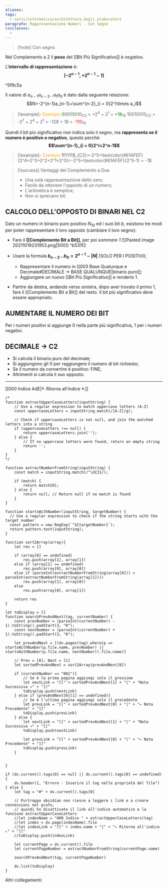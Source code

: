 ```yaml
---
aliases:
tags:
  - corsi/informatica/architettura_degli_elaboratori
paragrafo: Rappresentazione Numeri - Con Segno
cssclasses:
  -
---
```

> [!note] Con segno

Nel Complemento a 2 il **peso** del [[Bit Più Significativo]] è *negativo*.

L'**intervallo di rappresentazione** è:
**$$[-2^{n-1}, +2^{n-1}-1]$$**

^5f9c5a

Il valore di $a_{n-1}a_{n-2}...a_{1}a_{0}$ è dato dalla seguente relazione:
$$N=-2^{n-1}a_{n-1}+\sum^{n-2}_{i = 0}2^i\times a_i$$

> [!example]- <font color="orange">Esempio</font>
><font color="green">0</font>0010010<sub>C2</sub> = +2<sup>4</sup> + 2<sup>1</sup> = <font color="green">+18</font><sub>10</sub>
><font color="red">1</font>0010010<sub>C2</sub> = -2<sup>7</sup> + 2<sup>4</sup> + 2<sup>1</sup> = -128 + 18 = <font color="red">-110</font><sub>10</sub>

Quindi il bit più significativo non indica solo il segno, ma **rappresenta se il numero è positivo o negativo**, questo perché:
**$$\sum^{n-1}_{i = 0}2^i=2^n-1$$**

> [!example]- <font color="orange">Esempio</font>
>**1**11111$_{C2}=-2^5+\textcolor{#61AFEF}{2^4+2^3+2^2+2^1+2^0}=-2^5+\textcolor{#61AFEF}{2^5-1} = -1$

> [!success] Vantaggi del Complemento a Due
> - Una sola rappresentazione dello zero;
> - Facile da ottenere l'opposto di un numero;
> - L'aritmetica è semplice;
> - Non si sprecano bit.

## CALCOLO DELL'OPPOSTO DI BINARI NEL C2

Dato un numero in binario puro positivo  $N_{10}$ ed i suoi bit $b$, esistono tre modi per poter rappresentare il loro opposto (cambiare il loro segno):
- Fare il **[[Complemento Bit a Bit]]**, per poi *sommare 1*.![[Pasted image 20211019231953.png|500]]  ^b531f2

- Usare la formula **$b_{n-2}...b_0=2^{n-1}-|N|$** (SOLO PER I POSITIVI);
	- Rappresentare il numero in [[003 Base Qualunque e Decimale#DECIMALE → BASE QUALUNQUE|binario puro]];
	- Aggiungere un nuovo [[Bit Più Significativo]] e renderlo 1.

- Partire da destra, andando verso sinistra, dopo aver trovato il primo 1, fare il [[Complemento Bit a Bit]] del resto. Il bit più significativo deve essere appropriato.

## AUMENTARE IL NUMERO DEI BIT
Per i numeri positivi si aggiunge 0 nella parte più significativa, 1 per i numeri negativi.

## DECIMALE → C2
- Si calcola il binario puro del decimale;
- Si aggiungono gli 0 per raggiungere il numero di bit richiesto;
- Se il numero da convertire è positivo: FINE;
- Altrimenti si calcola il suo opposto.


___
[[000 Indice AdE|↖ Ritorna all'indice ↖]]

```dataviewjs
/*
function extractUpperCaseLetters(inputString) {
	// Use a regular expression to match uppercase letters (A-Z)
	const uppercaseLetters = inputString.match(/[A-Z]/g);
	
	// Check if uppercaseLetters is not null, and join the matched letters into a string
	if (uppercaseLetters !== null) {
		return uppercaseLetters.join('');
	} else {
	    // If no uppercase letters were found, return an empty string
	    return '';
	}
}
*/

function extractNumberFromString(inputString) {
	const match = inputString.match(/^\d{3}/);
	
	if (match) {
		return match[0];
	} else {
		return null; // Return null if no match is found
	}
}

function startsWithNumber(inputString, targetNumber) {
  // Use a regular expression to check if the string starts with the target number
  const pattern = new RegExp(`^${targetNumber}`);
  return pattern.test(inputString);
}

function sort2Array(array){
	let res = []
	
	if (array[0] == undefined)
		res.push(array[1], array[1])
	else if (array[1] == undefined)
		res.push(array[0], array[0])
	else if (parseInt(extractNumberFromString(array[0])) > parseInt(extractNumberFromString(array[1])))
		res.push(array[1], array[0])
	else
		res.push(array[0], array[1])
	
	return res
}

let toDisplay = []
function searchPrevAndNext(tag, currentNumber) {
	const prevNumber = (parseInt(currentNumber) - 1).toString().padStart(3, "0");
	const nextNumber = (parseInt(currentNumber) + 1).toString().padStart(3, "0");
	
	let prevAndNext = [(dv.pages(tag).where(p => startsWithNumber(p.file.name, prevNumber) || startsWithNumber(p.file.name, nextNumber)).file.name)]
	
	// Prev = [0]; Next = [1]
	let sortedPrevAndNext = sort2Array(prevAndNext[0])
	
	if (currentNumber == "001"){ 
		// Se è la prima pagina aggiungi solo il prossimo
		let nextLink = "[[" + sortedPrevAndNext[1] + "|" + "Nota Successiva →" + "]]"
		toDisplay.push(nextLink)
	} else if (prevAndNext[0][1] == undefined){
		// Se è l'ultima pagina aggiungi solo il precedente
		let prevLink = "[[" + sortedPrevAndNext[0] + "|" + "← Nota Precedente" + "]]"
		toDisplay.push(prevLink)
	} else {
		let nextLink = "[[" + sortedPrevAndNext[1] + "|" + "Nota Successiva →" + "]]"
		toDisplay.push(nextLink)
		
		let prevLink = "[[" + sortedPrevAndNext[0] + "|" + "← Nota Precedente" + "]]"
		toDisplay.push(prevLink)
	}
	
	
}

if (dv.current().tags[0] == null || dv.current().tags[0] == undefined){
	dv.header(1, "Errore - Inserire il tag nelle proprietà del file")
} else {
	let tag = "#" + dv.current().tags[0]

	// Purtroppo obsidian non riesce a leggere i link e a creare connessioni nel grafo,
	// quindi ho disattivato il link all'indice automatico e la funzione extractUpperCaseLetters
	//let indexName = "000 Indice " + extractUpperCaseLetters(tag)
	//let index = dv.page(indexName).file
	//let indexLink = "[[" + index.name + "|" + "↖ Ritorna all'indice ↖" + "]]"
	//toDisplay.push(indexLink)
	
	let currentPage = dv.current().file
	let currentPageNumber = extractNumberFromString(currentPage.name)
	
	searchPrevAndNext(tag, currentPageNumber)
	
	dv.list(toDisplay)
}
```

Altri collegamenti: 